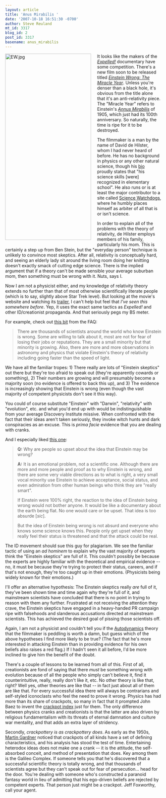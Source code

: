 ```yaml
---
layout: article
title: 'Anus Mirabilis '
date: '2007-10-18 16:51:30 -0700'
author: Steve Reuland
mt_id: 3317
blog_id: 2
post_id: 3317
basename: anus_mirabilis
---
```

<img src="{{ site.baseurl }}/uploads/2007/EW.jpg" alt="EW.jpg" width="277" height="600" style="float: left; margin: 0 20px 20px 0;" class="mt-image-left" />It looks like the makers of the [_Expelled!_](http://pandasthumb.org/archives/2007/08/expelled-no-int.html) documentary have some competition.  There's a new film soon to be released titled [_Einstein Wrong: The Miracle Year_](http://www.einsteinwrong.com/main/index.php?&amp;MMN_position=1:1).  Unless you're denser than a black hole, it's obvious from the title alone that it's an anti-relativity piece.  The "Miracle Year" refers to Einstein's [_Annus Mirabilis_](http://en.wikipedia.org/wiki/Annus_Mirabilis_Papers) of 1905, which just had its 100th anniversary.  So naturally, the time is ripe for it to be destroyed.  

The filmmaker is a man by the name of David de Hilster, whom I had never heard of before.  He has no background in physics or any other natural science, though his [bio](http://www.einsteinwrong.com/main/index.php?module=pagemaster&amp;PAGE_user_op=view_page&amp;PAGE_id=5&amp;MMN_position=5:5) proudly states that "his science skills \[were\] recognized in elementary school".  He also runs or is at least the major contributor to a site called [Science Watchdogs](http://www.sciencewatchdogs.org/main/index.php), where he humbly places himself as arbiter of all that is or isn't science.

In order to explain all of the problems with the theory of relativity, de Hilster employs members of his family, particularly his mom.  This is certainly a step up from Ben Stein, but the "everyday person" technique is unlikely to convince most skeptics.  After all, relativity is conceptually hard, and seeing an elderly lady sit around the living room doing her knitting doesn't exactly smack of cutting edge science.  There is the implied argument that if a theory can't be made sensible your average suburban mom, then something must be wrong with it.  Nuts, says I.    

Now I am not a physicist either, and my knowledge of relativity theory extends no further than that of most otherwise scientifically literate people (which is to say, slightly above Star Trek level).  But looking at the movie's website and watching its [trailer](http://www.einsteinwrong.com/main/index.php?module=pagemaster&amp;PAGE_user_op=view_page&amp;PAGE_id=3&amp;MMN_position=3:3), I can't help but feel that _I've seen this somewhere before_. Yep, it uses the exact same tactics as _Expelled!_ and other ID/creationist propaganda.  And that seriously pegs my BS meter.  

For example, check out [this bit](http://www.einsteinwrong.com/main/index.php?module=faq&amp;FAQ_op=view&amp;FAQ_id=2) from the FAQ:

> There are thousands of scientists around the world who know Einstein is wrong. Some are willing to talk about it, most are not for fear of losing their jobs or reputations. They are a small minority but that minority is growing. Also, there are more and more observations in astronomy and physics that violate Einstein's theory of relativity including going faster than the speed of light.

We have all the familiar tropes:  1) There really are lots of "Einstein skeptics" out there but they're too afraid to speak out (they're apparently cowards or something), 2) Their numbers are growing and will presumably become a majority soon (no evidence is offered to back this up), and 3) The evidence is increasingly showing that Einstein is wrong (even though the vast majority of competent physicists don't see it this way).  

You could of course substitute "Einstein" with "Darwin", "relativity" with "evolution", etc. and what you'd end up with would be indistinguishable from your average Discovery Institute missive.  When confronted with the fact that their ideas aren't taken seriously, they invoke witch hunts and dark conspiracies as an excuse.  This is _prima facie_ evidence that you are dealing with cranks.     

And I especially liked [this one](http://www.einsteinwrong.com/main/index.php?module=faq&amp;FAQ_op=view&amp;FAQ_id=9):

> **Q:**   Why are people so upset about the idea that Einstein may be wrong?
> 
> **A:**   It is an emotional problem, not a scientific one. Although there are more and more people and proof as to why Einstein is wrong, and there are some very viable directions as to what is right, a very small vocal minority use Einstein to achieve acceptance, social status, and even admiration from other human beings who think they are "really smart".
> 
> If Einstein were 100% right, the reaction to the idea of Einstein being wrong would not bother anyone. It would be like a documentary about the earth being flat. No one would care or be upset. That idea is too absurde \[_sic_\].
> 
> But the idea of Einstein being wrong is not absurd and everyone who knows some science knows this. People only get upset when they really feel their status is threatened and that the attack could be real.

The ID movement should sue this guy for plagiarism.  We see the familiar tactic of using an _ad hominem_ to explain why the vast majority of experts think the "Einstein skeptics" are full of it.  This couldn't possibly be because the experts are highly familiar with the theoretical and empirical evidence -- no, it must be because they're trying to protect their status, careers, and if that's not enough, they're too caught up in their emotions.  (Physicists being widely known for their emotions.) 

I'll offer an alternative hypothesis:  The Einstein skeptics really _are_ full of it, they've been shown time and time again why they're full of it, and mainstream scientists have concluded that there is no point in trying to reason with them any further.  Frustrated at not receiving the attention they crave, the Einstein skeptics have engaged in a heavy-handed PR campaign ripe with falsehoods and slanderous accusations directed at mainstream scientists.  This has achieved the desired goal of pissing those scientists off.  

Again, I am not a physicist and couldn't tell you if the [Autodynamics](http://en.wikipedia.org/wiki/Autodynamics) theory that the filmmaker is peddling is worth a damn, but guess which of the above hypotheses I find more likely to be true?  (The fact that he's more interested in attacking Einstein than in providing evidence for his own beliefs also raises a red flag.)  If I hadn't seen it all before, I'd be more inclined to give him the benefit of the doubt.    

There's a couple of lessons to be learned from all of this.  First of all, creationists are fond of saying that there _must_ be something wrong with evolution because of all the people who simply can't believe it, find it counterintuitive, really, really don't like it, etc.  No other theory is like that, right?  Well yes, other theories are like that -- in fact just about all of them are like that.  For every successful idea there will always be contrarians and self-styled iconoclasts who feel the need to prove it wrong.  Physics has had more than its share of crackpots, so many in fact that it prompted John Baez to invent the [crackpot index](http://math.ucr.edu/home/baez/crackpot.html) just for them.  The only difference between physics cranks and creationists is that the latter are also driven by religious fundamentalism with its threats of eternal damnation and culture war mentality, and that adds an extra layer of stridency.  

Secondly, _crackpottery is as crackpottery does_.  As early as the 1950s, [Martin Gardner](http://en.wikipedia.org/wiki/Fads_and_Fallacies_in_the_Name_of_Science) noticed that crackpots of all kinds have a set of defining characteristics, and his analysis has stood the test of time.  Entertaining heterodox ideas does not make one a crank -- it is the attitude, the self-absorbed conceit, and method of presentation that does.  Key among them is the Galileo Complex.  If someone tells you that he's discovered that a successful scientific theory is totally wrong, and that thousands of scientists agree but they can't speak out for fear of persecution... head for the door.  You're dealing with someone who's constructed a paranoid fantasy world in lieu of admitting that his ego-driven beliefs are rejected by competent experts.  That person just might be a crackpot.  Jeff Foxworthy, call your agent.
